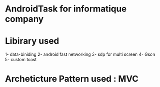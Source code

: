 # AndroidTask for informatique company

# Libirary used 
1- data-biniding
2- android fast networking
3- sdp for multi screen
4- Gson 
5- custom toast 

# Archeticture Pattern used : MVC 


